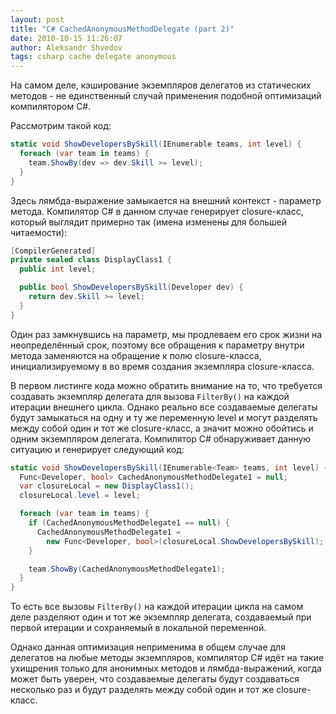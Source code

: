 ```yaml
---
layout: post
title: "C# CachedAnonymousMethodDelegate (part 2)"
date: 2010-10-15 11:26:07
author: Aleksandr Shvedov
tags: csharp cache delegate anonymous
---
```

На самом деле, кэширование экземпляров делегатов из статических методов - не единственный случай применения подобной оптимизаций компилятором C#.

Рассмотрим такой код:

```c#
static void ShowDevelopersBySkill(IEnumerable teams, int level) {
  foreach (var team in teams) {
    team.ShowBy(dev => dev.Skill >= level);
  }
}
```

Здесь лямбда-выражение замыкается на внешний контекст - параметр метода. Компилятор C# в данном случае генерирует closure-класс, который выглядит примерно так (имена изменены для большей читаемости):

```c#
[CompilerGenerated]
private sealed class DisplayClass1 {
  public int level;

  public bool ShowDevelopersBySkill(Developer dev) {
    return dev.Skill >= level;
  }
}
```

Один раз замкнувшись на параметр, мы продлеваем его срок жизни на неопределённый срок, поэтому все обращения к параметру внутри метода заменяются на обращение к полю closure-класса, инициализируемому в во время создания экземпляра closure-класса.

В первом листинге кода можно обратить внимание на то, что требуется создавать экземпляр делегата для вызова `FilterBy()` на каждой итерации внешнего цикла. Однако реально все создаваемые делегаты будут замыкаться на одну и ту же переменную level и могут разделять между собой один и тот же closure-класс, а значит можно обойтись и одним экземпляром делегата. Компилятор C# обнаруживает данную ситуацию и генерирует следующий код:

```c#
static void ShowDevelopersBySkill(IEnumerable<Team> teams, int level) {
  Func<Developer, bool> CachedAnonymousMethodDelegate1 = null;
  var closureLocal = new DisplayClass1();
  closureLocal.level = level;

  foreach (var team in teams) {
    if (CachedAnonymousMethodDelegate1 == null) {
      CachedAnonymousMethodDelegate1 =
        new Func<Developer, bool>(closureLocal.ShowDevelopersBySkill);
    }

    team.ShowBy(CachedAnonymousMethodDelegate1);
  }
}
```

То есть все вызовы `FilterBy()` на каждой итерации цикла на самом деле разделяют один и тот же экземпляр делегата, создаваемый при первой итерации и сохраняемый в локальной переменной.

Однако данная оптимизация неприменима в общем случае для делегатов на любые методы экземпляров, компилятор C# идёт на такие ухищрения только для анонимных методов и лямбда-выражений, когда может быть уверен, что создаваемые делегаты будут создаваться несколько раз и будут разделять между собой один и тот же closure-класс.